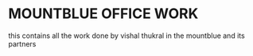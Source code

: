 # MOUNTBLUE OFFICE WORK
 this contains all the work done by vishal thukral in the mountblue and its partners

